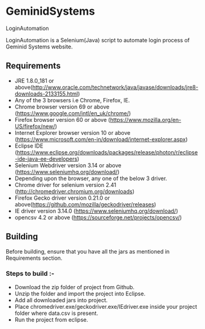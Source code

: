 # GeminidSystems
LoginAutomation

LoginAutomation is a Selenium(Java) script to automate login process of Geminid Systems website.

## Requirements
  
  - JRE 1.8.0_181 or above(http://www.oracle.com/technetwork/java/javase/downloads/jre8-downloads-2133155.html)
  - Any of the 3 browsers i.e Chrome, Firefox, IE.
  - Chrome browser version 69 or above (https://www.google.com/intl/en_uk/chrome/)
  - Firefox browser version 60 or above (https://www.mozilla.org/en-US/firefox/new/)
  - Internet Explorer browser version 10 or above (https://www.microsoft.com/en-in/download/internet-explorer.aspx) 
  - Eclipse IDE (https://www.eclipse.org/downloads/packages/release/photon/r/eclipse-ide-java-ee-developers)
  - Selenium Webdriver version 3.14 or above (https://www.seleniumhq.org/download/)
  - Depending upon the browser, any one of the below 3 driver.
  - Chrome driver for selenium version 2.41 (http://chromedriver.chromium.org/downloads)
  - Firefox Gecko driver version 0.21.0 or above(https://github.com/mozilla/geckodriver/releases)
  - IE driver version 3.14.0 (https://www.seleniumhq.org/download/)
  - opencsv 4.2 or above (https://sourceforge.net/projects/opencsv/)
  
## Building

Before building, ensure that you have all the jars as mentioned in Requirements section.

### Steps to build :-
  - Download the zip folder of project from Github.
  - Unzip the folder and import the project into Eclipse.
  - Add all downloaded jars into project.
  - Place chromedriver.exe/geckodriver.exe/IEdriver.exe inside your project folder where data.csv is present.
  - Run the project from eclipse.
